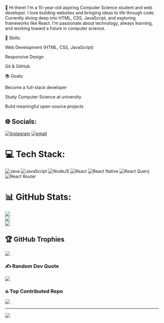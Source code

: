 👋 Hi there! I'm a 15-year-old aspiring Computer Science student and web developer.
I love building websites and bringing ideas to life through code. Currently diving deep into HTML, CSS, JavaScript, and exploring frameworks like React. I'm passionate about technology, always learning, and working toward a future in computer science.

🔧 Skills:

Web Development (HTML, CSS, JavaScript)

Responsive Design

Git & GitHub

📚 Goals:

Become a full-stack developer

Study Computer Science at university

Build meaningful open-source projects


## 🌐 Socials:
[![Instagram](https://img.shields.io/badge/Instagram-%23E4405F.svg?logo=Instagram&logoColor=white)](https://instagram.com/_asadbek_3111) [![email](https://img.shields.io/badge/Email-D14836?logo=gmail&logoColor=white)](mailto:yusupovasadbek44@gmail.com) 

# 💻 Tech Stack:
![Java](https://img.shields.io/badge/java-%23ED8B00.svg?style=for-the-badge&logo=openjdk&logoColor=white) ![JavaScript](https://img.shields.io/badge/javascript-%23323330.svg?style=for-the-badge&logo=javascript&logoColor=%23F7DF1E) ![NodeJS](https://img.shields.io/badge/node.js-6DA55F?style=for-the-badge&logo=node.js&logoColor=white) ![React](https://img.shields.io/badge/react-%2320232a.svg?style=for-the-badge&logo=react&logoColor=%2361DAFB) ![React Native](https://img.shields.io/badge/react_native-%2320232a.svg?style=for-the-badge&logo=react&logoColor=%2361DAFB) ![React Query](https://img.shields.io/badge/-React%20Query-FF4154?style=for-the-badge&logo=react%20query&logoColor=white) ![React Router](https://img.shields.io/badge/React_Router-CA4245?style=for-the-badge&logo=react-router&logoColor=white)
# 📊 GitHub Stats:
![](https://github-readme-stats.vercel.app/api?username=alex2344444&theme=dark&hide_border=false&include_all_commits=false&count_private=false)<br/>
![](https://nirzak-streak-stats.vercel.app/?user=alex2344444&theme=dark&hide_border=false)<br/>
![](https://github-readme-stats.vercel.app/api/top-langs/?username=alex2344444&theme=dark&hide_border=false&include_all_commits=false&count_private=false&layout=compact)

## 🏆 GitHub Trophies
![](https://github-profile-trophy.vercel.app/?username=alex2344444&theme=radical&no-frame=false&no-bg=true&margin-w=4)

### ✍️ Random Dev Quote
![](https://quotes-github-readme.vercel.app/api?type=horizontal&theme=radical)

### 🔝 Top Contributed Repo
![](https://github-contributor-stats.vercel.app/api?username=alex2344444&limit=5&theme=dark&combine_all_yearly_contributions=true)

---
[![](https://visitcount.itsvg.in/api?id=alex2344444&icon=0&color=0)](https://visitcount.itsvg.in)

<!-- Proudly created with GPRM ( https://gprm.itsvg.in ) -->

